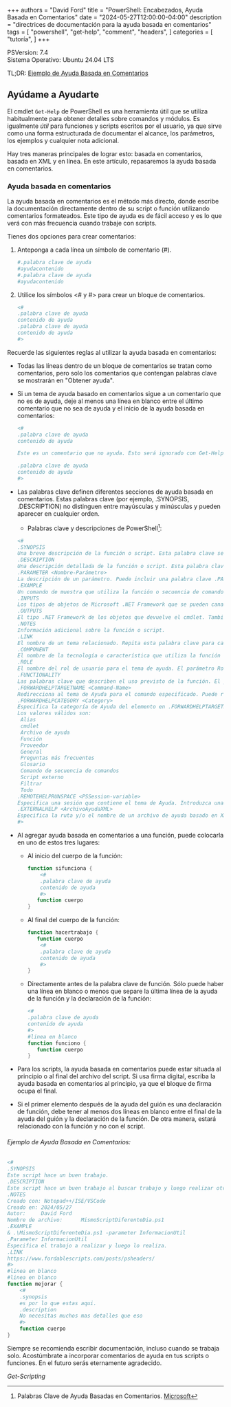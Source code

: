 +++
authors = "David Ford"
title = "PowerShell: Encabezados, Ayuda Basada en Comentarios"
date = "2024-05-27T12:00:00-04:00"
description = "directrices de documentación para la ayuda basada en comentarios"
tags = [
    "powershell",
    "get-help",
    "comment",
    "headers",
]
categories = [
    "tutoría",
]
+++

PSVersion: 7.4  
Sistema Operativo: Ubuntu 24.04 LTS


TL;DR: [Ejemplo de Ayuda Basada en Comentarios](#ejemplo-de-ayuda-basada-en-comentarios)

<!--Introducción-->

## Ayúdame a Ayudarte	  	 	 	

El cmdlet `Get-Help` de PowerShell es una herramienta útil que se utiliza habitualmente para obtener detalles sobre comandos y módulos. Es igualmente _útil_ para funciones y scripts escritos por el usuario, ya que sirve como una forma estructurada de documentar el alcance, los parámetros, los ejemplos y cualquier nota adicional.

Hay tres maneras principales de lograr esto: basada en comentarios, basada en XML y en línea. En este artículo, repasaremos la ayuda basada en comentarios.

<!--Breve descripción general-->

### Ayuda basada en comentarios

La ayuda basada en comentarios es el método más directo, donde escribe la documentación directamente dentro de su script o función utilizando comentarios formateados. Este tipo de ayuda es de fácil acceso y es lo que verá con más frecuencia cuando trabaje con scripts.

Tienes dos opciones para crear comentarios:

1. Anteponga a cada línea un símbolo de comentario (#).  
     ```powershell
     #.palabra clave de ayuda
     #ayudacontenido
     #.palabra clave de ayuda
     #ayudacontenido
     ```
2. Utilice los símbolos <# y #> para crear un bloque de comentarios.  
     ```powershell
     <#
     .palabra clave de ayuda
     contenido de ayuda
     .palabra clave de ayuda
     contenido de ayuda
     #>
     ```
Recuerde las siguientes reglas al utilizar la ayuda basada en comentarios:

* Todas las líneas dentro de un bloque de comentarios se tratan como comentarios, pero solo los comentarios que contengan palabras clave se mostrarán en "Obtener ayuda".

* Si un tema de ayuda basado en comentarios sigue a un comentario que no es de ayuda, deje al menos una línea en blanco entre el último comentario que no sea de ayuda y el inicio de la ayuda basada en comentarios:  
     ```powershell
     <#
     .palabra clave de ayuda
     contenido de ayuda

     Este es un comentario que no ayuda. Esto será ignorado con Get-Help

     .palabra clave de ayuda
     contenido de ayuda
     #>
     ```

* Las palabras clave definen diferentes secciones de ayuda basada en comentarios. Estas palabras clave (por ejemplo, .SYNOPSIS, .DESCRIPTION) no distinguen entre mayúsculas y minúsculas y pueden aparecer en cualquier orden.
     * Palabras clave y descripciones de PowerShell[^1]:
    ```powershell
    <# 
    .SYNOPSIS
    Una breve descripción de la función o script. Esta palabra clave se puede utilizar sólo una vez en cada tema.
    .DESCRIPTION
    Una descripción detallada de la función o script. Esta palabra clave se puede utilizar sólo una vez en cada tema.
    .PARAMETER <Nombre-Parámetro>
    La descripción de un parámetro. Puede incluir una palabra clave .PARAMETER para cada parámetro en la función o secuencia de comandos.
    .EXAMPLE
    Un comando de muestra que utiliza la función o secuencia de comandos, seguido opcionalmente de un resultado de muestra y una descripción. Repita esta palabra clave para cada ejemplo.
    .INPUTS
    Los tipos de objetos de Microsoft .NET Framework que se pueden canalizar a la función o secuencia de comandos. También puede incluir una descripción de los objetos de entrada.
    .OUTPUTS
    El tipo .NET Framework de los objetos que devuelve el cmdlet. También puede incluir una descripción de los objetos devueltos.
    .NOTES
    Información adicional sobre la función o script.
    .LINK
    El nombre de un tema relacionado. Repita esta palabra clave para cada tema relacionado. Este contenido aparece en la sección Enlaces relacionados del tema de Ayuda.
    .COMPONENT
    El nombre de la tecnología o característica que utiliza la función o script, o con la que está relacionado. El parámetro Componente de Get-Help utiliza este valor para filtrar los resultados de búsqueda devueltos por Get-Help.
    .ROLE
    El nombre del rol de usuario para el tema de ayuda. El parámetro Role de Get-Help utiliza este valor para filtrar los resultados de búsqueda devueltos por Get-Help.
    .FUNCTIONALITY
    Las palabras clave que describen el uso previsto de la función. El parámetro Funcionalidad de Get-Help utiliza este valor para filtrar los resultados de búsqueda devueltos por Get-Help.
    .FORWARDHELPTARGETNAME <Command-Name>
    Redirecciona al tema de Ayuda para el comando especificado. Puede redirigir a los usuarios a cualquier tema de Ayuda, incluidos temas de Ayuda para una función, script, cmdlet o proveedor.
    .FORWARDHELPCATEGORY <Category>
    Especifica la categoría de Ayuda del elemento en .FORWARDHELPTARGETNAME. Utilice esta palabra clave para evitar conflictos cuando haya comandos con el mismo nombre.
    Los valores válidos son:
     Alias
     cmdlet
     Archivo de ayuda
     Función
     Proveedor
     General
     Preguntas más frecuentes
     Glosario
     Comando de secuencia de comandos
     Script externo
     Filtrar
     Todo
    .REMOTEHELPRUNSPACE <PSSession-variable>
    Especifica una sesión que contiene el tema de Ayuda. Introduzca una variable que contenga una PSSession. El cmdlet Export-PSSession utiliza esta palabra clave para buscar los temas de ayuda para los comandos exportados.
    .EXTERNALHELP <ArchivoAyudaXML>
    Especifica la ruta y/o el nombre de un archivo de ayuda basado en XML para el script o función.
    #>
    ```

* Al agregar ayuda basada en comentarios a una función, puede colocarla en uno de estos tres lugares:

     * Al inicio del cuerpo de la función:  
         ```powershell
         function sifunciona {
             <#
             .palabra clave de ayuda
             contenido de ayuda
             #>
            function cuerpo
         }
         ```
     * Al final del cuerpo de la función:  
         ```powershell
         function hacertrabajo {
            function cuerpo
             <#
             .palabra clave de ayuda
             contenido de ayuda
             #>
         }
         ```
     * Directamente antes de la palabra clave de función. Sólo puede haber una línea en blanco o menos que separe la última línea de la ayuda de la función y la declaración de la función:
         ```powershell    
         <#
         .palabra clave de ayuda
         contenido de ayuda
         #>
         #linea en blanco
        function funciono {
            function cuerpo
         }
         ```

* Para los scripts, la ayuda basada en comentarios puede estar situada al principio o al final del archivo del script. Si usa firma digital, escriba la ayuda basada en comentarios al principio, ya que el bloque de firma ocupa el final.
  
* Si el primer elemento después de la ayuda del guión es una declaración de función, debe tener al menos dos líneas en blanco entre el final de la ayuda del guión y la declaración de la función. De otra manera, estará relacionado con la función y no con el script.

<!--Ejemplo-->

###### Ejemplo de Ayuda Basada en Comentarios:

```powershell
<# 
.SYNOPSIS
Este script hace un buen trabajo.
.DESCRIPTION
Este script hace un buen trabajo al buscar trabajo y luego realizar otro trabajo si se encuentra.
.NOTES
Creado con: Notepad++/ISE/VSCode
Creado en: 2024/05/27
Autor:     David Ford
Nombre de archivo:      MismoScriptDiferenteDia.ps1
.EXAMPLE
& .\MismoScriptDiferenteDia.ps1 -parameter InformacionUtil
.Parameter InformacionUtil 
Especifica el trabajo a realizar y luego lo realiza.
.LINK
https://www.fordablescripts.com/posts/psheaders/
#>
#linea en blanco
#linea en blanco
function mejorar {
    <#
    .synopsis
    es por lo que estas aqui.
    .description
    No necesitas muchos mas detalles que eso
    #>
    function cuerpo
}
```

Siempre se recomienda escribir documentación, incluso cuando se trabaja solo. Acostúmbrate a incorporar comentarios de ayuda en tus scripts o funciones. En el futuro serás eternamente agradecido.

_Get-Scripting_

[^1]:Palabras Clave de Ayuda Basadas en Comentarios. [Microsoft](https://learn.microsoft.com/en-us/powershell/scripting/developer/help/comment-based-help-keywords?view=powershell-7.4)